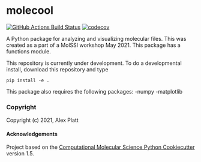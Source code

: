 molecool
==============================
[//]: # (Badges)
[![GitHub Actions Build Status](https://github.com/REPLACE_WITH_OWNER_ACCOUNT/molecool/workflows/CI/badge.svg)](https://github.com/REPLACE_WITH_OWNER_ACCOUNT/molecool/actions?query=workflow%3ACI)
[![codecov](https://codecov.io/gh/REPLACE_WITH_OWNER_ACCOUNT/molecool/branch/master/graph/badge.svg)](https://codecov.io/gh/REPLACE_WITH_OWNER_ACCOUNT/molecool/branch/master)


A Python package for analyzing and visualizing molecular files. This was created as a part of a MolSSI workshop May 2021. This package has a functions module. 

This repository is currently under development. To do a developmental install, download this repository and type

`pip install -e .`

This package also requires the following packages:
-numpy
-matplotlib

### Copyright

Copyright (c) 2021, Alex Platt


#### Acknowledgements
 
Project based on the 
[Computational Molecular Science Python Cookiecutter](https://github.com/molssi/cookiecutter-cms) version 1.5.
